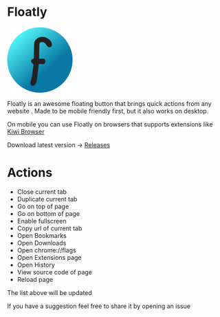 # Floatly

![Floatly Logo](https://github.com/d3ward/floatly/blob/master/icons/icon152.png)

Floatly is an awesome floating button that brings quick actions from any website .
Made to be mobile friendly first, but it also works on desktop.

On mobile you can use Floatly on browsers that supports extensions like [Kiwi Browser](https://kiwibrowser.com/)

Download latest version -> [Releases](https://github.com/d3ward/floatly/releases)
# Actions
  - Close current tab
  - Duplicate current tab
  - Go on top of page
  - Go on bottom of page
  - Enable fullscreen
  - Copy url of current tab
  - Open Bookmarks
  - Open Downloads
  - Open chrome://flags
  - Open Extensions page
  - Open History
  - View source code of page
  - Reload page

The list above will be updated

If you have a suggestion feel free to share it by opening an issue